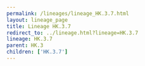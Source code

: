 ```yaml
---
permalink: /lineages/lineage_HK.3.7.html
layout: lineage_page
title: Lineage HK.3.7
redirect_to: ../lineage.html?lineage=HK.3.7
lineage: HK.3.7
parent: HK.3
children: ['HK.3.7']
---
```

